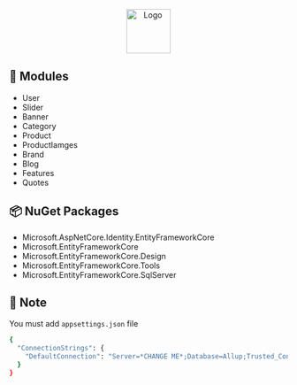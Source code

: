 <div align = "center">
  <img src="images/logo.png" alt="Logo" width="80" height="80">
</div>

## 🧩 Modules

- User
- Slider
- Banner
- Category
- Product
- ProductIamges
- Brand
- Blog
- Features
- Quotes


## 📦 NuGet Packages

- Microsoft.AspNetCore.Identity.EntityFrameworkCore
- Microsoft.EntityFrameworkCore
- Microsoft.EntityFrameworkCore.Design
- Microsoft.EntityFrameworkCore.Tools
- Microsoft.EntityFrameworkCore.SqlServer


## 📝 Note
You must add `appsettings.json` file

```bash
{
  "ConnectionStrings": {
    "DefaultConnection": "Server=*CHANGE ME*;Database=Allup;Trusted_Connection=True;MultipleActiveResultSets=true"
  }
}
```

